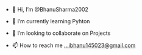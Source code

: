 - 👋 Hi, I’m @BhanuSharma2002
  
- 🌱 I’m currently learning Pyhton
- 💞️ I’m looking to collaborate on Projects
- 📫 How to reach me ...ibhanu145023@gmail.com


<!---
BhanuSharma2002/BhanuSharma2002 is a ✨ special ✨ repository because its `README.md` (this file) appears on your GitHub profile.
You can click the Preview link to take a look at your changes.
--->
